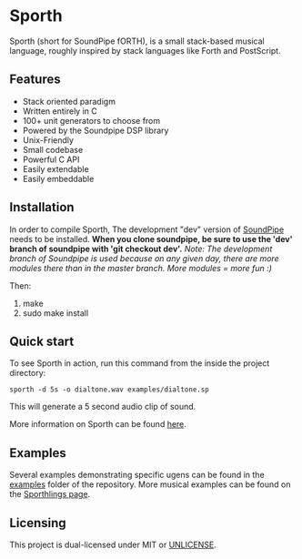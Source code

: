 # Sporth

Sporth (short for SoundPipe fORTH), is a small stack-based musical language, roughly
inspired by stack languages like Forth and PostScript.

## Features

- Stack oriented paradigm
- Written entirely in C
- 100+ unit generators to choose from
- Powered by the Soundpipe DSP library
- Unix-Friendly
- Small codebase
- Powerful C API
- Easily extendable
- Easily embeddable


## Installation

In order to compile Sporth, The development "dev" version of [SoundPipe](http://www.github.com/PaulBatchelor/soundpipe.git)
needs to be installed.
**When you clone soundpipe, be sure to use the 'dev' branch of soundpipe with 'git checkout dev'.**
*Note: The development branch of Soundpipe is used because on any given day, there are
more modules there than in the master branch. More modules = more fun :)*

Then:

1. make
2. sudo make install

## Quick start

To see Sporth in action, run this command from the inside the project directory:

```
sporth -d 5s -o dialtone.wav examples/dialtone.sp
```

This will generate a 5 second audio clip of sound.

More information on Sporth can be found
[here](http://paulbatchelor.github.io/proj/sporth.html).

## Examples

Several examples demonstrating specific ugens can be found in
the [examples](examples) folder of the repository. More musical
examples can be found on the
[Sporthlings page](http://www.pbat.ch/sporthlings).

## Licensing

This project is dual-licensed under MIT or
[UNLICENSE](https://unlicense.org).
